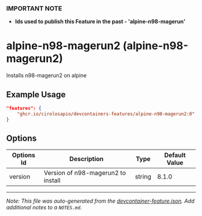 ### **IMPORTANT NOTE**
- **Ids used to publish this Feature in the past - 'alpine-n98-magerun'**

# alpine-n98-magerun2 (alpine-n98-magerun2)

Installs n98-magerun2 on alpine

## Example Usage

```json
"features": {
    "ghcr.io/cirolosapio/devcontainers-features/alpine-n98-magerun2:0": {}
}
```

## Options

| Options Id | Description | Type | Default Value |
|-----|-----|-----|-----|
| version | Version of n98-magerun2 to install | string | 8.1.0 |



---

_Note: This file was auto-generated from the [devcontainer-feature.json](https://github.com/cirolosapio/devcontainers-features/blob/main/src/alpine-n98-magerun2/devcontainer-feature.json).  Add additional notes to a `NOTES.md`._
